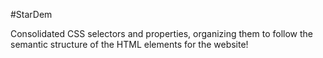 #StarDem



Consolidated CSS selectors and properties, organizing them to follow the semantic structure of the HTML elements for the website!
